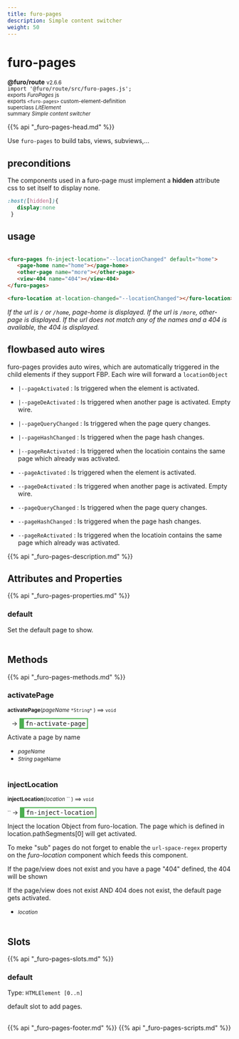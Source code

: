 ```yaml
---
title: furo-pages
description: Simple content switcher
weight: 50
---
```


# furo-pages
**@furo/route** <small>v2.6.6</small>
<br>`import '@furo/route/src/furo-pages.js';`<small>
<br>exports *FuroPages* js
<br>exports `<furo-pages>` custom-element-definition
<br>superclass *LitElement*</small>
<br><small>summary *Simple content switcher*</small>

{{% api "_furo-pages-head.md" %}}


Use `furo-pages` to build tabs, views, subviews,...


## preconditions
The components used in a furo-page must implement a **hidden** attribute css to set itself to display none.

```css
:host([hidden]){
   display:none
 }
```

## usage

```html

<furo-pages fn-inject-location="--locationChanged" default="home">
   <page-home name="home"></page-home>
   <other-page name="more"></other-page>
   <view-404 name="404"></view-404>
</furo-pages>

<furo-location at-location-changed="--locationChanged"></furo-location>
```
*If the url is `/` or `/home`, page-home is displayed.*
*If the url is `/more`,  other-page is displayed.*
*If the url does not match any of the names and a 404 is available, the 404 is displayed.*

## flowbased auto wires
furo-pages provides auto wires, which are automatically triggered in the child elements if
they support FBP. Each wire will forward a `locationObject`

-  `|--pageActivated` : Is triggered when the element is activated.
-  `|--pageDeActivated` : Is triggered when another page is activated. Empty wire.
-  `|--pageQueryChanged` : Is triggered when the page query changes.
-  `|--pageHashChanged` : Is triggered when the page hash changes.
-  `|--pageReActivated` : Is triggered when the locatioin contains the same page which already was activated.

-  `--pageActivated` : Is triggered when the element is activated.
-  `--pageDeActivated` : Is triggered when another page is activated. Empty wire.
-  `--pageQueryChanged` : Is triggered when the page query changes.
-  `--pageHashChanged` : Is triggered when the page hash changes.
-  `--pageReActivated` : Is triggered when the locatioin contains the same page which already was activated.

{{% api "_furo-pages-description.md" %}}


## Attributes and Properties
{{% api "_furo-pages-properties.md" %}}











### **default**
</small>

Set the default page to show.
<br><br>

## Methods
{{% api "_furo-pages-methods.md" %}}


### **activatePage**
<small>**activatePage**(*pageName* `` *String* `` ) ⟹ `void`</small>

<small>`` `` </small> →
<span  style="border-width:2px 2px 2px 10px; border-style: solid;border-color:  rgb(76, 175, 80);font-family:monospace; padding:2px 4px;">fn-activate-page</span>

Activate a page by name

- <small>*pageName* </small>
- <small>*String* pageName</small>
<br><br>

### **injectLocation**
<small>**injectLocation**(*location* `` ) ⟹ `void`</small>

<small>`` </small> →
<span  style="border-width:2px 2px 2px 10px; border-style: solid;border-color:  rgb(76, 175, 80);font-family:monospace; padding:2px 4px;">fn-inject-location</span>

Inject the location Object from furo-location. The page which is defined in location.pathSegments[0] will get activated.

To meke "sub" pages do not forget to enable the `url-space-regex` property on the *furo-location* component which feeds this component.

If the page/view does not exist and you have a page "404" defined, the 404 will be shown

If the page/view does not exist AND 404 does not exist, the default page gets activated.

- <small>*location* </small>
<br><br>










## Slots
{{% api "_furo-pages-slots.md" %}}

### **default**
Type: `HTMLElement [0..n]`

default slot to add pages.
<br><br>

{{% api "_furo-pages-footer.md" %}}
{{% api "_furo-pages-scripts.md" %}}
